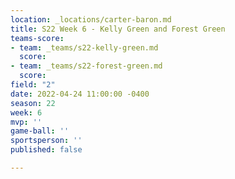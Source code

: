 ```yaml
---
location: _locations/carter-baron.md
title: S22 Week 6 - Kelly Green and Forest Green
teams-score:
- team: _teams/s22-kelly-green.md
  score: 
- team: _teams/s22-forest-green.md
  score: 
field: "2"
date: 2022-04-24 11:00:00 -0400
season: 22
week: 6
mvp: ''
game-ball: ''
sportsperson: ''
published: false

---
```

